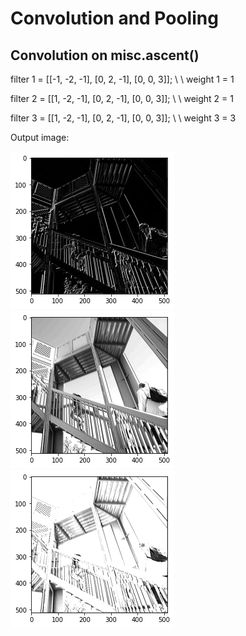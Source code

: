 # Convolution and Pooling

## Convolution on misc.ascent()

filter 1 = [[-1, -2, -1], [0, 2, -1], [0, 0, 3]]; \ \  weight 1 =  1   

filter 2 = [[1, -2, -1], [0, 2, -1], [0, 0, 3]]; \ \  weight 2 = 1   

filter 3 = [[1, -2, -1], [0, 2, -1], [0, 0, 3]]; \ \  weight 3 = 3 


Output image:


![](cov_stairs_1.jpg)             ![](cov_stairs_2.jpg)               ![](cov_stairs_3.jpg)     


